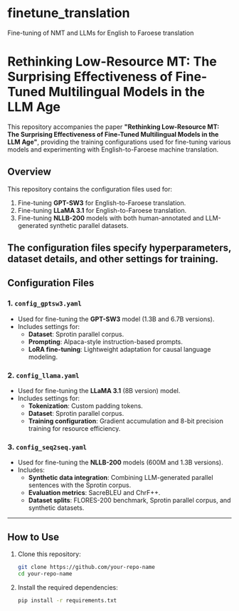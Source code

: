 # finetune_translation
Fine-tuning of NMT and LLMs for English to Faroese translation

# Rethinking Low-Resource MT: The Surprising Effectiveness of Fine-Tuned Multilingual Models in the LLM Age

This repository accompanies the paper **"Rethinking Low-Resource MT: The Surprising Effectiveness of Fine-Tuned Multilingual Models in the LLM Age"**, providing the training configurations used for fine-tuning various models and experimenting with English-to-Faroese machine translation.

## Overview

This repository contains the configuration files used for:
1. Fine-tuning **GPT-SW3** for English-to-Faroese translation.
2. Fine-tuning **LLaMA 3.1** for English-to-Faroese translation.
3. Fine-tuning **NLLB-200** models with both human-annotated and LLM-generated synthetic parallel datasets.

The configuration files specify hyperparameters, dataset details, and other settings for training. 
---

## Configuration Files

### 1. `config_gptsw3.yaml`
- Used for fine-tuning the **GPT-SW3** model (1.3B and 6.7B versions).
- Includes settings for:
  - **Dataset**: Sprotin parallel corpus.
  - **Prompting**: Alpaca-style instruction-based prompts.
  - **LoRA fine-tuning**: Lightweight adaptation for causal language modeling.

### 2. `config_llama.yaml`
- Used for fine-tuning the **LLaMA 3.1** (8B version) model.
- Includes settings for:
  - **Tokenization**: Custom padding tokens.
  - **Dataset**: Sprotin parallel corpus.
  - **Training configuration**: Gradient accumulation and 8-bit precision training for resource efficiency.

### 3. `config_seq2seq.yaml`
- Used for fine-tuning the **NLLB-200** models (600M and 1.3B versions).
- Includes:
  - **Synthetic data integration**: Combining LLM-generated parallel sentences with the Sprotin corpus.
  - **Evaluation metrics**: SacreBLEU and ChrF++.
  - **Dataset splits**: FLORES-200 benchmark, Sprotin parallel corpus, and synthetic datasets.

---

## How to Use

1. Clone this repository:
   ```bash
   git clone https://github.com/your-repo-name
   cd your-repo-name

1. Install the required dependencies:
   ```bash
   pip install -r requirements.txt
